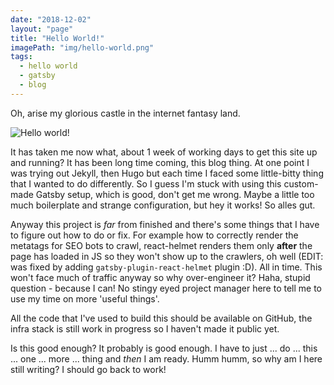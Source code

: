 ```yaml
---
date: "2018-12-02"
layout: "page"
title: "Hello World!"
imagePath: "img/hello-world.png"
tags:
  - hello world
  - gatsby
  - blog
---
```


Oh, arise my glorious castle in the internet fantasy land.

![Hello world!](https://teemukoivisto.xyz/static/hello-world.png "hello-world")

It has taken me now what, about 1 week of working days to get this site up and running? It has been long time coming, this blog thing. At one point I was trying out Jekyll, then Hugo but each time I faced some little-bitty thing that I wanted to do differently. So I guess I'm stuck with using this custom-made Gatsby setup, which is good, don't get me wrong. Maybe a little too much boilerplate and strange configuration, but hey it works! So alles gut.

Anyway this project is *far* from finished and there's some things that I have to figure out how to do or fix. For example how to correctly render the metatags for SEO bots to crawl, react-helmet renders them only **after** the page has loaded in JS so they won't show up to the crawlers, oh well (EDIT: was fixed by adding `gatsby-plugin-react-helmet` plugin :D). All in time. This won't face much of traffic anyway so why over-engineer it? Haha, stupid question - because I can! No stingy eyed project manager here to tell me to use my time on more 'useful things'.

All the code that I've used to build this should be available on GitHub, the infra stack is still work in progress so I haven't made it public yet.

Is this good enough? It probably is good enough. I have to just ... do ... this ... one ... more ... thing and *then* I am ready. Humm humm, so why am I here still writing? I should go back to work!